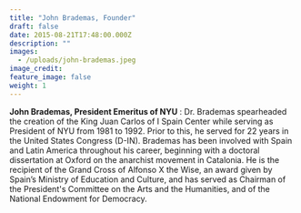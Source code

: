 ```yaml
---
title: "John Brademas, Founder"
draft: false
date: 2015-08-21T17:48:00.000Z
description: ""
images:
  - /uploads/john-brademas.jpeg
image_credit:
feature_image: false
weight: 1
---
```


**John Brademas, President Emeritus of NYU** : Dr. Brademas spearheaded the creation of the King Juan Carlos of I Spain Center while serving as President of NYU from 1981 to 1992\. Prior to this, he served for 22 years in the United States Congress (D-IN). Brademas has been involved with Spain and Latin America throughout his career, beginning with a doctoral dissertation at Oxford on the anarchist movement in Catalonia. He is the recipient of the Grand Cross of Alfonso X the Wise, an award given by Spain’s Ministry of Education and Culture, and has served as Chairman of the President's Committee on the Arts and the Humanities, and of the National Endowment for Democracy.
